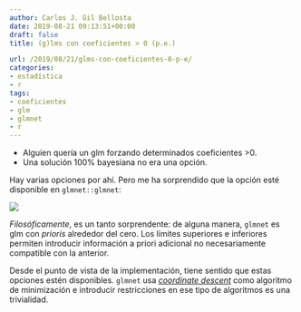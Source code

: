 ```yaml
---
author: Carlos J. Gil Bellosta
date: 2019-08-21 09:13:51+00:00
draft: false
title: (g)lms con coeficientes > 0 (p.e.)

url: /2019/08/21/glms-con-coeficientes-0-p-e/
categories:
- estadística
- r
tags:
- coeficientes
- glm
- glmnet
- r
---
```


* Alguien quería un glm forzando determinados coeficientes >0.
* Una solución 100% bayesiana no era una opción.

Hay varias opciones por ahí. Pero me ha sorprendido que la opción esté disponible en `glmnet::glmnet`:

![](/wp-uploads/2019/08/lower_limits.png)

_Filosóficamente_, es un tanto sorprendente: de alguna manera, `glmnet` es glm con _prioris_ alrededor del cero. Los límites superiores e inferiores permiten introducir información a priori adicional no necesariamente compatible con la anterior.

Desde el punto de vista de la implementación, tiene sentido que estas opciones estén disponibles. `glmnet` usa _[coordinate descent](https://en.wikipedia.org/wiki/Coordinate_descent)_ como algoritmo de minimización e introducir restricciones en ese tipo de algoritmos es una trivialidad.